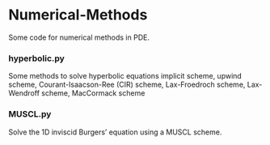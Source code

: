 # Numerical-Methods
Some code for numerical methods in PDE.

### hyperbolic.py
Some methods to solve hyperbolic equations
implicit scheme, upwind scheme, Courant-Isaacson-Ree (CIR) scheme, Lax-Froedroch scheme, Lax-Wendroff scheme, MacCormack scheme

### MUSCL.py
Solve the 1D inviscid Burgers’ equation using a MUSCL scheme.
